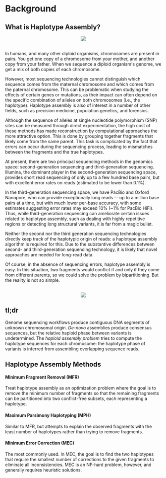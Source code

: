 # Background

## What is Haplotype Assembly?

<div align='center'>
<img src="https://i.gyazo.com/1aa1600c775fe41ce48283e7364cfe2a.png">
</div>

<br>

In humans, and many other diploid organisms, chromosomes are present in pairs. You get one copy of a chromosome from your mother, and another copy from your father. When we sequence a diploid organism's genome, we get a mix of both copies of each chromosome. 

However, most sequencing technologies cannot distinguish which sequence comes from the maternal chromosome and which comes from the paternal chromosome. This can be problematic when studying the effects of certain genes or mutations, as their impact can often depend on the specific combination of alleles on both chromosomes (i.e., the haplotype). Haplotype assembly is also of interest in a number of other fields, such as precision medicine, population genetics, and forensics.

Although the sequence of alleles at single nucleotide polymorphism (SNP) sites can be measured through direct experimentation, the high cost of these methods has made reconstruction by computational approaches the more attractive option. This is done by grouping together fragments that likely come from the same parent. This task is complicated by the fact that errors can occur during the sequencing process, leading to mismatches between the fragments and the true haplotypes.

At present, there are two principal sequencing methods in the genomics space: second-generation sequencing and third-generation sequencing. Illumina, the dominant player in the second-generation sequencing space, provides short read sequencing of only up to a few hundred base pairs, but with excellent error rates on reads (estimated to be lower than 0.1%). 

In the third-generation sequencing space, we have PacBio and Oxford Nanopore, who can provide exceptionally long reads -- up to a million base pairs at a time, but with much lower per-base accuracy, with some estimates suggesting error rates may exceed 10% (~1% for PacBio HiFi). Thus, while third-generation sequencing can ameliorate certain issues related to haplotype assembly, such as dealing with highly repetitive regions or detecting long structural variants, it is far from a magic bullet.

Neither the second nor the third generation sequencing technologies directly keep track of the haplotypic origin of reads: a haplotype assembly algorithm is required for this. Due to the substantive differences between second- and third-generation sequencing technology, it is likely that novel approaches are needed for long-read data.

Of course, in the absence of sequencing errors, haplotype assembly is easy. In this situation, two fragments would conflict if and only if they come from different parents, so we could solve the problem by bipartitioning. But the reality is not so simple.

<br>

<div align='center'>
<img src="https://i.gyazo.com/b517c9c4f02aeb6078923dc8df16a589.png">
</div>

## tl;dr

Genome sequencing workflows produce contiguous DNA segments of unknown chromosomal origin. <i>De-novo</i> assemblies produce consensus sequences, but the relative haploid phase between variants is undetermined. The <i>haploid assembly problem</i> tries to compute the haplotype sequences for each chromosome: the haplotype phase of variants is inferred from assembling overlapping sequence reads.

## Haplotype Assembly Methods

#### Minimum Fragment Removal (MFR)
Treat haplotype assembly as an optimization problem where the goal is to remove the minimum number of fragments so that the remaining fragments can be partitioned into two conflict-free subsets, each representing a haplotype.

#### Maximum Parsimony Haplotyping (MPH)
Similar to MFR, but attempts to explain the observed fragments with the least number of haplotypes rather than trying to remove fragments.

#### Minimum Error Correction (MEC)
The most commonly used. In MEC, the goal is to find the two haplotypes that require the smallest number of corrections to the given fragments to eliminate all inconsistencies. MEC is an NP-hard problem, however, and generally requires heuristic solutions.
